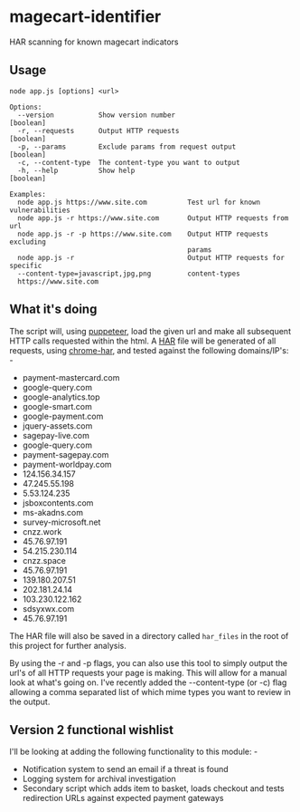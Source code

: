 # magecart-identifier

HAR scanning for known magecart indicators

## Usage

	node app.js [options] <url>

	Options:
	  --version           Show version number                              [boolean]
	  -r, --requests      Output HTTP requests                             [boolean]
	  -p, --params        Exclude params from request output               [boolean]
	  -c, --content-type  The content-type you want to output
	  -h, --help          Show help                                        [boolean]

	Examples:
	  node app.js https://www.site.com          Test url for known vulnerabilities
	  node app.js -r https://www.site.com       Output HTTP requests from url
	  node app.js -r -p https://www.site.com    Output HTTP requests excluding
	                                            params
	  node app.js -r                            Output HTTP requests for specific
	  --content-type=javascript,jpg,png         content-types
	  https://www.site.com

## What it's doing

The script will, using [puppeteer](https://github.com/puppeteer/puppeteer), load the given url and make all subsequent HTTP calls requested within the html.  A [HAR](http://www.softwareishard.com/blog/har-12-spec/) file will be generated of all requests, using [chrome-har](https://github.com/sitespeedio/chrome-har), and tested against the following domains/IP's: -

* payment-mastercard.com
* google-query.com
* google-analytics.top
* google-smart.com
* google-payment.com
* jquery-assets.com
* sagepay-live.com
* google-query.com
* payment-sagepay.com
* payment-worldpay.com
* 124.156.34.157
* 47.245.55.198
* 5.53.124.235
* jsboxcontents.com
* ms-akadns.com
* survey-microsoft.net
* cnzz.work
* 45.76.97.191
* 54.215.230.114
* cnzz.space
* 45.76.97.191
* 139.180.207.51
* 202.181.24.14
* 103.230.122.162
* sdsyxwx.com
* 45.76.97.191

The HAR file will also be saved in a directory called `har_files` in the root of this project for further analysis.

By using the -r and -p flags, you can also use this tool to simply output the url's of all HTTP requests your page is making.  This will allow for a manual look at what's going on.  I've recently added the --content-type (or -c) flag allowing a comma separated list of which mime types you want to review in the output.

## Version 2 functional wishlist

I'll be looking at adding the following functionality to this module: -

* Notification system to send an email if a threat is found
* Logging system for archival investigation
* Secondary script which adds item to basket, loads checkout and tests redirection URLs against expected payment gateways